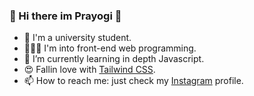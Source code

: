 ### 👋 Hi there im Prayogi 👋

- 📖 I'm a university student.
- 👨🏻‍💻 I'm into front-end web programming.
- 🌱 I’m currently learning in depth Javascript.
- 😍 Fallin love with <a href="https://tailwindcss.com/" target="blank">Tailwind CSS</a>.
- 📫 How to reach me: just check my <a href="https://www.instagram.com/pra.yogi__/" target="blank">Instagram</a> profile.


<!--
**MissterMan/MissterMan** is a ✨ _special_ ✨ repository because its `README.md` (this file) appears on your GitHub profile.

Here are some ideas to get you started:

- 🔭 I’m currently working on ...
- 🌱 I’m currently learning in depth Javascript
- 👯 I’m looking to collaborate on ...
- 🤔 I’m looking for help with ...
- 💬 Ask me about ...
- 📫 How to reach me: ...
- 😄 Pronouns: ...
- ⚡ Fun fact: ...
-->
